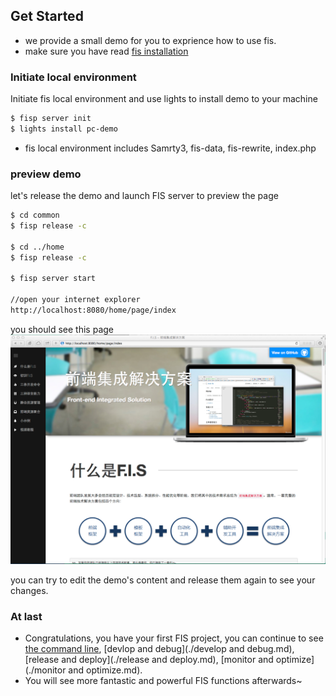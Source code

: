 ## Get Started

* we provide a small demo for you to exprience how to use fis.
* make sure you have read [fis installation](./installation.md)

### Initiate local environment

Initiate fis local environment and use lights to install demo to your machine

```bash
$ fisp server init
$ lights install pc-demo
```

*  fis local environment includes Samrty3, fis-data, fis-rewrite, index.php

### preview demo

let's release the demo and launch FIS server to preview the page

```bash
$ cd common
$ fisp release -c

$ cd ../home
$ fisp release -c

$ fisp server start

//open your internet explorer
http://localhost:8080/home/page/index
```

you should see this page
![](./images/fis-demo.png)

you can try to edit the demo's content and release them again to see your changes.

### At last

* Congratulations, you have your first FIS project, you can continue to see [the command line](./command-line.md), [devlop and debug](./develop and debug.md), [release and deploy](./release and deploy.md), [monitor and optimize](./monitor and optimize.md).
* You will see more fantastic and powerful FIS functions afterwards~
